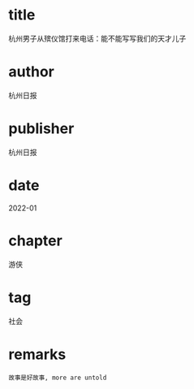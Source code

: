 # title
杭州男子从殡仪馆打来电话：能不能写写我们的天才儿子

# author
杭州日报

# publisher
杭州日报

# date
2022-01

# chapter
游侠

# tag
社会

# remarks
`故事是好故事, more are untold`

